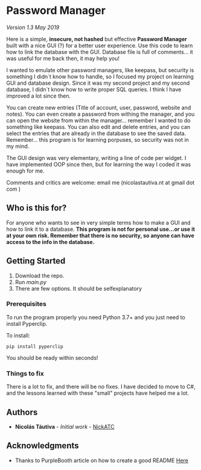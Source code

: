 # Password Manager
*Version 1.3   May 2019*

Here is a simple, **insecure, not hashed** but effective **Password Manager** built with a nice GUI (?) for a better user experience.  Use this code to learn how to link the database with the GUI.  Database file is full of comments... it was useful for me back then, it may help you!

I wanted to emulate other password managers, like keepass, but security is something I didn´t know how to handle, so I focused my project on learning GUI and database design. Since it was my second project and my second database, I didn´t know how to write proper SQL queries.  I think I have improved a lot since then.

You can create new entries (Title of account, user, password, website and notes).  You can even create a password from withing the manager, and you can open the website from within the manager... remember I wanted to do something like keepass.  You can also edit and delete entries, and you can select the entries that are already in the database to see the saved data.  Remember... this program is for learning porpuses, so security was not in my mind.

The GUI design was very elementary, writing a line of code per widget.  I have implemented OOP since then, but for learning the way I coded it was enough for me.

Comments and critics are welcome: email me (nicolastautiva.nt      at     gmail dot  com )

## Who is this for?
For anyone who wants to see in very simple terms how to make a GUI and how to link it to a database.
**This program is not for personal use...or use it at your own risk.  Remember that there is no security, so anyone can have access to the info in the database.**

## Getting Started

1.  Download the repo.
2.  Run *main.py*
3.  There are few options.  It should be selfexplanatory

### Prerequisites

To run the program properly you need Python 3.7+ and you just need to install Pyperclip.

To install:
```
pip install pyperclip
```
You should be ready within seconds!

### Things to fix
There is a lot to fix, and there will be no fixes.  I have decided to move to C#, and the lessons learned with these "small" projects have helped me a lot.

## Authors

* **Nicolás Táutiva** - *Initial work* - [NickATC](https://github.com/NickATC)

## Acknowledgments

* Thanks to PurpleBooth article on how to create a good README [Here](https://gist.githubusercontent.com/PurpleBooth/109311bb0361f32d87a2/raw/824da51d0763e6855c338cc8107b2ff890e7dd43/README-Template.md) 
